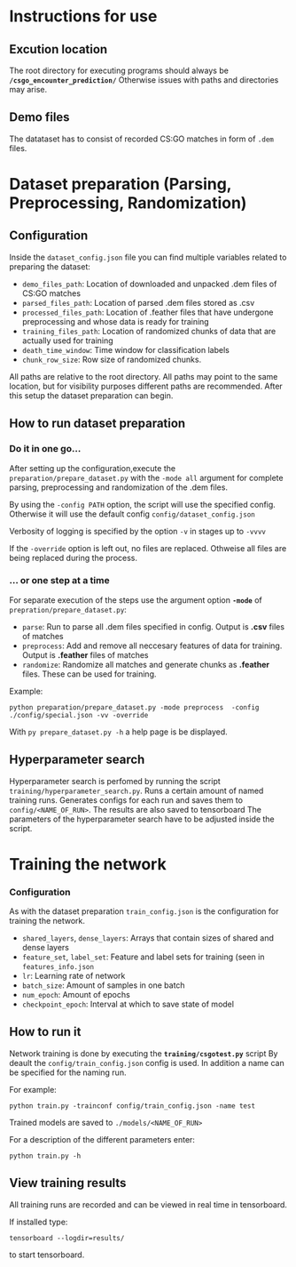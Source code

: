 # Instructions for use

## Excution location

The root directory for executing programs should always be **`/csgo_encounter_prediction/`**
Otherwise issues with paths and directories may arise.

## Demo files

The datataset has to consist of recorded CS:GO matches in form of `.dem` files.

#  Dataset preparation __(Parsing, Preprocessing, Randomization)__

## Configuration

Inside the `dataset_config.json` file you can find multiple variables related to preparing the dataset:

- `demo_files_path`: Location of downloaded and unpacked .dem files of CS:GO matches
- `parsed_files_path`: Location of parsed .dem files stored as .csv
- `processed_files_path`: Location of .feather files that have undergone preprocessing and whose data is ready for training
- `training_files_path`: Location of randomized chunks of data that are actually used for training
- `death_time_window`: Time window for classification labels
- `chunk_row_size`: Row size of randomized chunks.

All paths are relative to the root directory. All paths may point to the same location, but for visibility purposes different paths are recommended.
After this setup the dataset preparation can begin.

## How to run dataset preparation

### Do it in one go...

After setting up the configuration,execute the `preparation/prepare_dataset.py` with the `-mode all` argument for complete parsing, preprocessing and randomization of the .dem files.

By using the `-config PATH` option, the script will use the specified config. Otherwise it will use the default config `config/dataset_config.json`

Verbosity of logging is specified by the option `-v` in stages up to `-vvvv`

If the `-override` option is left out, no files are replaced. Othweise all files are being replaced during the process.

### ... or one step at a time

For separate execution of the steps use the argument option **`-mode`** of `prepration/prepare_dataset.py`:

- `parse`: Run to parse all .dem files specified in config. Output is **.csv** files of matches
- `preprocess`: Add and remove all neccesary features of data for training. Output is **.feather** files of matches
- `randomize`: Randomize all matches and generate chunks as **.feather** files. These can be used for training.

Example:

`python preparation/prepare_dataset.py -mode preprocess  -config ./config/special.json -vv -override`

With `py prepare_dataset.py -h` a help page is be displayed.

## Hyperparameter search

Hyperparameter search is perfomed by running the script `training/hyperparameter_search.py`.
Runs a certain amount of named training runs. Generates configs for each run and saves them to `config/<NAME_OF_RUN>`. The results are also saved to tensorboard
The parameters of the hyperparameter search have to be adjusted inside the script.

# Training the network

### Configuration

As with the dataset preparation `train_config.json` is the configuration for training the network.

- `shared_layers`, `dense_layers`: Arrays that contain sizes of shared and dense layers
- `feature_set`, `label_set`: Feature and label sets for training (seen in `features_info.json`
- `lr`: Learning rate of network
- `batch_size`: Amount of samples in one batch
- `num_epoch`: Amount of epochs
- `checkpoint_epoch`: Interval at which to save state of model

## How to run it

Network training is done by executing the **`training/csgotest.py`** script By deault the `config/train_config.json` config is used. In addition a name can be specified for the naming run.

For example:

    python train.py -trainconf config/train_config.json -name test

Trained models are saved to `./models/<NAME_OF_RUN>`

For a description of the different parameters enter:
    
    python train.py -h

## View training results

All training runs are recorded and can be viewed in real time in tensorboard.

If installed type:

    tensorboard --logdir=results/
    
to start tensorboard.
